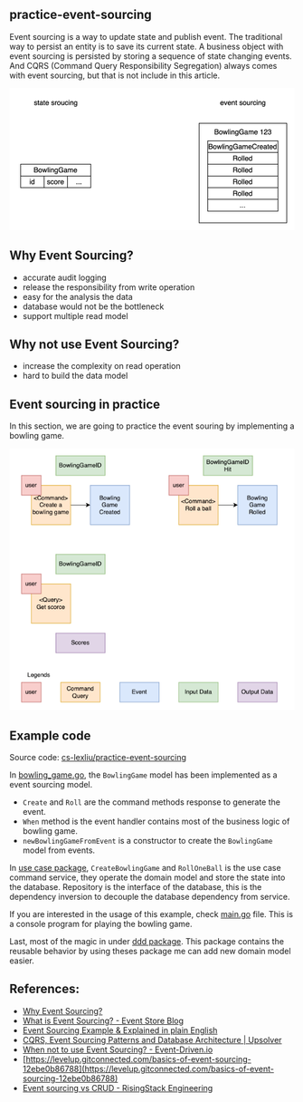 practice-event-sourcing
---

Event sourcing is a way to update state and publish event. The traditional way to persist an entity is to save its current state. A business object with event sourcing is persisted by storing a sequence of state changing events. And CQRS (Command Query Responsibility Segregation) always comes with event sourcing, but that is not include in this article.

![img.png](doc/images/diff_between_state_and_event_sourcing.png)

## Why Event Sourcing?
- accurate audit logging
- release the responsibility from write operation
- easy for the analysis the data
- database would not be the bottleneck
- support multiple read model

## Why not use Event Sourcing?
- increase the complexity on read operation
- hard to build the data model

## Event sourcing in practice
In this section, we are going to practice the event souring by implementing a bowling game.

![img.png](doc/images/event_storming_bowling_game.png)

## Example code
Source code: [cs-lexliu/practice-event-sourcing](https://github.com/cs-lexliu/practice-event-sourcing)

In [bowling_game.go](https://github.com/cs-lexliu/practice-event-sourcing/blob/main/pkg/domain/bowling_game/entity/bowling_game.go), the `BowlingGame` model has been implemented as a event sourcing model.

- `Create` and `Roll` are the command methods response to generate the event.
- `When` method is the event handler contains most of the business logic of bowling game.
- `newBowlingGameFromEvent` is a constructor to create the `BowlingGame` model from events.

In [use case package](https://carousell.atlassian.net/wiki/spaces/~799623842/pages/1842938627/What+is+Event+Sourcing#:~:text=In-,usecase%20package,-%2C%20CreateBowlingGame%20and), `CreateBowlingGame` and `RollOneBall` is the use case command service, they operate the domain model and store the state into the database. Repository is the interface of the database, this is the dependency inversion to decouple the database dependency from service.

If you are interested in the usage of this example, check [main.go](https://github.com/cs-lexliu/practice-event-sourcing/blob/main/cmd/bowling-game-cli/main.go) file. This is a console program for playing the bowling game.

Last, most of the magic in under [ddd package](https://github.com/cs-lexliu/practice-event-sourcing/tree/main/internal/ddd). This package contains the reusable behavior by using theses package me can add new domain model easier.

## References:

- [Why Event Sourcing?](https://eventuate.io/whyeventsourcing.html)
- [What is Event Sourcing? - Event Store Blog](https://www.eventstore.com/blog/what-is-event-sourcing)
- [Event Sourcing Example & Explained in plain English](https://www.youtube.com/watch?v=AUj4M-st3ic)
- [CQRS, Event Sourcing Patterns and Database Architecture | Upsolver](https://www.upsolver.com/blog/cqrs-event-sourcing-build-database-architecture)
- [When not to use Event Sourcing? - Event-Driven.io](https://event-driven.io/en/when_not_to_use_event_sourcing/)
- [https://levelup.gitconnected.com/basics-of-event-sourcing-12ebe0b86788](https://levelup.gitconnected.com/basics-of-event-sourcing-12ebe0b86788)
- [Event sourcing vs CRUD - RisingStack Engineering](https://blog.risingstack.com/event-sourcing-vs-crud/)
